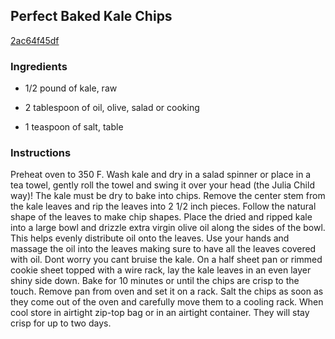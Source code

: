 ## Perfect Baked Kale Chips

[2ac64f45df](http://tastykitchen.com/recipes/appetizers-and-snacks/perfect-baked-kale-chips/)

### Ingredients

 - 1/2 pound of kale, raw

 - 2 tablespoon of oil, olive, salad or cooking

 - 1 teaspoon of salt, table

### Instructions

Preheat oven to 350 F. Wash kale and dry in a salad spinner or place in a tea towel, gently roll the towel and swing it over your head (the Julia Child way)! The kale must be dry to bake into chips. Remove the center stem from the kale leaves and rip the leaves into 2 1/2 inch pieces. Follow the natural shape of the leaves to make chip shapes. Place the dried and ripped kale into a large bowl and drizzle extra virgin olive oil along the sides of the bowl. This helps evenly distribute oil onto the leaves. Use your hands and massage the oil into the leaves making sure to have all the leaves covered with oil. Dont worry you cant bruise the kale. On a half sheet pan or rimmed cookie sheet topped with a wire rack, lay the kale leaves in an even layer shiny side down. Bake for 10 minutes or until the chips are crisp to the touch. Remove pan from oven and set it on a rack. Salt the chips as soon as they come out of the oven and carefully move them to a cooling rack. When cool store in airtight zip-top bag or in an airtight container. They will stay crisp for up to two days.